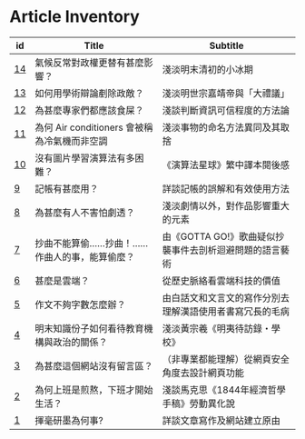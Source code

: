 # Article Inventory

| id | Title | Subtitle | 
| --- | --- | --- |
| [14](yr-2022/14.md) | 氣候反常對政權更替有甚麼影響？ | 淺淡明末清初的小冰期 | 
| [13](yr-2022/13.md) | 如何用學術辯論剷除政敵？ | 淺淡明世宗嘉靖帝與「大禮議」 | 
| [12](yr-2022/12.md) | 為甚麼專家們都應該食屎？ | 淺談判斷資訊可信程度的方法論 | 
| [11](yr-2022/11.md) | 為何 Air conditioners 會被稱為冷氣機而非空調 | 淺淡事物的命名方法異同及其取捨 | 
| [10](yr-2022/10.md) | 沒有圖片學習演算法有多困難？ | 《演算法星球》繁中譯本閱後感 | 
| [9](yr-2022/9.md) | 記帳有甚麼用？ | 詳談記帳的誤解和有效使用方法 | 
| [8](yr-2022/8.md) | 為甚麼有人不害怕劇透？ | 淺淡劇情以外，對作品影響重大的元素 | 
| [7](yr-2022/7.md) | 抄曲不能算偷……抄曲！……作曲人的事，能算偷麼？ | 由《GOTTA GO!》歌曲疑似抄襲事件去剖析迴避問題的語言藝術 | 
| [6](yr-2022/6.md) | 甚麼是雲端？ | 從歷史脈絡看雲端科技的價值 | 
| [5](yr-2022/5.md) | 作文不夠字數怎麼辦？ | 由白話文和文言文的寫作分別去理解漢語使用者書寫冗長的毛病 |
| [4](yr-2022/4.md) | 明末知識份子如何看待教育機構與政治的關係？ | 淺淡黃宗羲《明夷待訪錄・學校》 | 
| [3](yr-2022/3.md) | 為甚麼這個網站沒有留言區？ | （非專業都能理解）從網頁安全角度去設計網頁功能 |
| [2](yr-2022/2.md) | 為何上班是煎熬，下班才開始生活？ | 淺談馬克思《1844年經濟哲學手稿》勞動異化說 | 
| [1](yr-2022/1.md) | 揮毫研墨為何事? | 詳談文章寫作及網站建立原由 |